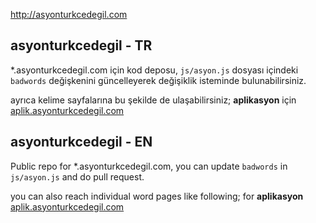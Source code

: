 
http://asyonturkcedegil.com

asyonturkcedegil - TR
---------------------

\*.asyonturkcedegil.com için kod deposu, `js/asyon.js` dosyası
içindeki `badwords` değişkenini güncelleyerek değişiklik 
isteminde bulunabilirsiniz. 

ayrıca kelime sayfalarına bu şekilde de ulaşabilirsiniz; **aplikasyon** için [aplik.asyonturkcedegil.com](http://aplik.asyonturkcedegil.com)

asyonturkcedegil - EN
---------------------

Public repo for \*.asyonturkcedegil.com, you can update 
`badwords` in `js/asyon.js` and do pull request. 

you can also reach individual word pages like following; for **aplikasyon**  [aplik.asyonturkcedegil.com](http://aplik.asyonturkcedegil.com)

